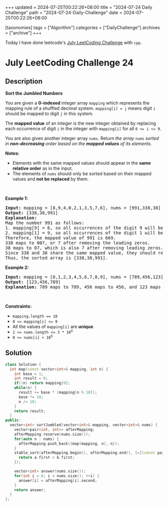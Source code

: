 +++
updated = 2024-07-25T00:22:26+08:00
title = "2024-07-24 Daily Challenge"
path = "2024-07-24-Daily-Challenge"
date = 2024-07-25T00:22:26+08:00

[taxonomies]
tags = ["Algorithm"]
categories = ["DailyChallenge"]
archives = ["archive"]
+++

Today I have done leetcode's [July LeetCoding Challenge](https://leetcode.com/problems/sort-the-jumbled-numbers/) with `cpp`.

<!-- more -->

# July LeetCoding Challenge 24

## Description

**Sort the Jumbled Numbers**

<p>You are given a <strong>0-indexed</strong> integer array <code>mapping</code> which represents the mapping rule of a shuffled decimal system. <code>mapping[i] = j</code> means digit <code>i</code> should be mapped to digit <code>j</code> in this system.</p>

<p>The <strong>mapped value</strong> of an integer is the new integer obtained by replacing each occurrence of digit <code>i</code> in the integer with <code>mapping[i]</code> for all <code>0 &lt;= i &lt;= 9</code>.</p>

<p>You are also given another integer array <code>nums</code>. Return <em>the array </em><code>nums</code><em> sorted in <strong>non-decreasing</strong> order based on the <strong>mapped values</strong> of its elements.</em></p>

<p><strong>Notes:</strong></p>

<ul>
	<li>Elements with the same mapped values should appear in the <strong>same relative order</strong> as in the input.</li>
	<li>The elements of <code>nums</code> should only be sorted based on their mapped values and <strong>not be replaced</strong> by them.</li>
</ul>

<p>&nbsp;</p>
<p><strong class="example">Example 1:</strong></p>

<pre>
<strong>Input:</strong> mapping = [8,9,4,0,2,1,3,5,7,6], nums = [991,338,38]
<strong>Output:</strong> [338,38,991]
<strong>Explanation:</strong> 
Map the number 991 as follows:
1. mapping[9] = 6, so all occurrences of the digit 9 will become 6.
2. mapping[1] = 9, so all occurrences of the digit 1 will become 9.
Therefore, the mapped value of 991 is 669.
338 maps to 007, or 7 after removing the leading zeros.
38 maps to 07, which is also 7 after removing leading zeros.
Since 338 and 38 share the same mapped value, they should remain in the same relative order, so 338 comes before 38.
Thus, the sorted array is [338,38,991].
</pre>

<p><strong class="example">Example 2:</strong></p>

<pre>
<strong>Input:</strong> mapping = [0,1,2,3,4,5,6,7,8,9], nums = [789,456,123]
<strong>Output:</strong> [123,456,789]
<strong>Explanation:</strong> 789 maps to 789, 456 maps to 456, and 123 maps to 123. Thus, the sorted array is [123,456,789].
</pre>

<p>&nbsp;</p>
<p><strong>Constraints:</strong></p>

<ul>
	<li><code>mapping.length == 10</code></li>
	<li><code>0 &lt;= mapping[i] &lt;= 9</code></li>
	<li>All the values of <code>mapping[i]</code> are <strong>unique</strong>.</li>
	<li><code>1 &lt;= nums.length &lt;= 3 * 10<sup>4</sup></code></li>
	<li><code>0 &lt;= nums[i] &lt; 10<sup>9</sup></code></li>
</ul>


## Solution

``` cpp
class Solution {
  int map(const vector<int>& mapping, int n) {
    int base = 1;
    int result = 0;
    if(!n) return mapping[0];
    while(n) {
      result += base * (mapping[n % 10]);
      base *= 10;
      n /= 10;
    }
    return result;
  }
public:
  vector<int> sortJumbled(vector<int>& mapping, vector<int>& nums) {
    vector<pair<int, int>> afterMapping;
    afterMapping.reserve(nums.size());
    for(auto n : nums) {
      afterMapping.push_back({map(mapping, n), n});
    }
    stable_sort(afterMapping.begin(), afterMapping.end(), [=](const pair<int, int> &a, const pair<int, int> &b) {
      return a.first < b.first;
    });

    vector<int> answer(nums.size());
    for(int i = 0; i < nums.size(); ++i) {
      answer[i] = afterMapping[i].second;
    }
    return answer;
  }
};
```
